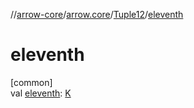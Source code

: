 //[arrow-core](../../../index.md)/[arrow.core](../index.md)/[Tuple12](index.md)/[eleventh](eleventh.md)

# eleventh

[common]\
val [eleventh](eleventh.md): [K](index.md)
